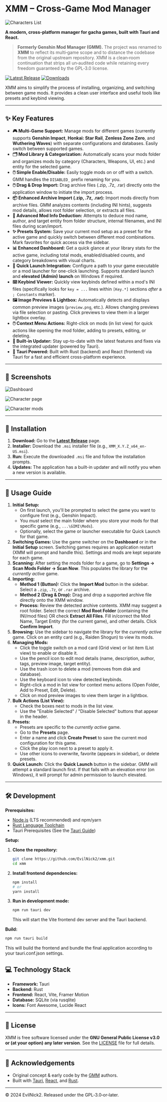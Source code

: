 # XMM – Cross‑Game Mod Manager

![Characters List](https://cdn.evilnick.net/xmm-assets/imgs/characters.png)

**A modern, cross-platform manager for gacha games, built with Tauri and React.**

> **Formerly Genshin Mod Manager (GMM).**  The project was renamed to **XMM** to reflect its multi‑game scope and to distance the codebase from the original upstream repository.  XMM is a clean‑room continuation that strips all un‑audited code while retaining every freedom guaranteed by the GPL‑3.0 license.

[![Latest Release](https://img.shields.io/github/v/release/EvilNick2/xmm?label=Latest%20Release&style=for-the-badge)](https://github.com/EvilNick2/xmm/releases/latest)
[![Downloads](https://img.shields.io/github/downloads/EvilNick2/xmm/total?style=for-the-badge)](https://github.com/EvilNick2/xmm/releases)

XMM aims to simplify the process of installing, organizing, and switching between game mods. It provides a clean user interface and useful tools like presets and keybind viewing.

---

## ✨ Key Features

*   **🎮 Multi-Game Support:** Manage mods for different games (currently supports **Genshin Impact**, **Honkai: Star Rail**, **Zenless Zone Zero**, and **Wuthering Waves**) with separate configurations and databases. Easily switch between supported games.
*   **🗂️ Mod Library & Categorization:** Automatically scans your mods folder and organizes mods by category (Characters, Weapons, UI, etc.) and entity for the selected game.
*   **🖱️ Simple Enable/Disable:** Easily toggle mods on or off with a switch. GMM handles the `DISABLED_` prefix renaming for you.
*   **🖱️ Drag & Drop Import:** Drag archive files (.zip, .7z, .rar) directly onto the application window to initiate the import process.
*   **📦 Enhanced Archive Import (.zip, .7z, .rar):** Import mods directly from archive files. GMM analyzes contents (including INI hints), suggests mod details, allows root folder selection, or extracts all files.
*   **🤖 Advanced Mod Info Deduction:** Attempts to deduce mod name, author, and target entity from folder structure, internal filenames, and INI files during scan/import.
*   **✨ Presets System:** Save your current mod setup as a preset for the active game and quickly switch between different mod combinations. Mark favorites for quick access via the sidebar.
*   **📊 Enhanced Dashboard:** Get a quick glance at your library stats for the active game, including total mods, enabled/disabled counts, and category breakdowns with visual charts.
*   **🚀 Quick Launch Integration:** Configure a path to your game executable or a mod launcher for one-click launching. Supports standard launch and **elevated (Admin) launch** on Windows if required.
*   **⌨️ Keybind Viewer:** Quickly view keybinds defined within a mod's INI files (specifically looks for `key = ...` lines within `[Key.*]` sections *after* a `; Constants` marker).
*   **🖼️ Image Previews & Lightbox:** Automatically detects and displays common preview images (`preview.png`, etc.). Allows changing previews via file selection or pasting. Click previews to view them in a larger lightbox overlay.
*   **🖱️ Context Menu Actions:** Right-click on mods (in list view) for quick actions like opening the mod folder, adding to presets, editing, or deleting.
*   **🔄 Built-in Updater:** Stay up-to-date with the latest features and fixes via the integrated updater (powered by Tauri).
*   **🦀 Tauri Powered:** Built with Rust (backend) and React (frontend) via Tauri for a fast and efficient cross-platform experience.

---

## 📸 Screenshots

![Dashboard](https://cdn.evilnick.net/xmm-assets/imgs/home.png)

![Character page](https://cdn.evilnick.net/xmm-assets/imgs/mods.png)

![Character mods](https://cdn.evilnick.net/xmm-assets/imgs/mods_page.png)

---

## 💾 Installation

1.  **Download:** Go to the [**Latest Release**](https://github.com/EvilNick2/xmm/releases/latest) page.
2.  **Installer:** Download the `.msi` installer file (e.g., `XMM_X.Y.Z_x64_en-US.msi`).
3.  **Run:** Execute the downloaded `.msi` file and follow the installation prompts.
4.  **Updates:** The application has a built-in updater and will notify you when a new version is available.

---

## 🚀 Usage Guide

1.  **Initial Setup:**
    *   On first launch, you'll be prompted to select the game you want to configure first (e.g., Genshin Impact).
    *   You *must* select the main folder where you store your mods for that specific game (e.g., `...\GIMI\Mods`).
    *   Optionally, select the game or launcher executable for Quick Launch for that game.
2.  **Switching Games:** Use the game switcher on the **Dashboard** or in the **Initial Setup** screen. Switching games requires an application restart (XMM will prompt and handle this). Settings and mods are kept separate for each game.
3.  **Scanning:** After setting the mods folder for a game, go to **Settings -> Scan Mods Folder -> Scan Now**. This populates the library for the *currently active* game.
4.  **Importing:**
    *   **Method 1 (Button):** Click the **Import Mod** button in the sidebar. Select a `.zip`, `.7z`, or `.rar` archive.
    *   **Method 2 (Drag & Drop):** Drag and drop a supported archive file directly onto the XMM window.
    *   **Process:** Review the detected archive contents. XMM may suggest a root folder. Select the correct **Mod Root Folder** (containing the INI/mod files) OR check **Extract All Files**. Fill in/correct the Mod Name, Target Entity (for the current game), and other details. Click **Confirm Import**.
5.  **Browsing:** Use the sidebar to navigate the library for the *currently active* game. Click on an entity card (e.g., Raiden Shogun) to view its mods.
6.  **Managing Mods:**
    *   Click the toggle switch on a mod card (Grid view) or list item (List view) to enable or disable it.
    *   Use the pencil icon to edit mod details (name, description, author, tags, preview image, target entity).
    *   Use the trash icon to delete a mod (removes from disk and database).
    *   Use the keyboard icon to view detected keybinds.
    *   Right-click a mod in list view for context menu actions (Open Folder, Add to Preset, Edit, Delete).
    *   Click on mod preview images to view them larger in a lightbox.
7.  **Bulk Actions (List View):**
    *   Check the boxes next to mods in the list view.
    *   Use the "Enable Selected" / "Disable Selected" buttons that appear in the header.
8.  **Presets:**
    *   Presets are specific to the *currently active* game.
    *   Go to the **Presets** page.
    *   Enter a name and click **Create Preset** to save the current mod configuration for this game.
    *   Click the play icon next to a preset to apply it.
    *   Use other icons to overwrite, favorite (appears in sidebar), or delete presets.
9.  **Quick Launch:** Click the **Quick Launch** button in the sidebar. GMM will attempt a standard launch first. If that fails with an elevation error (on Windows), it will prompt for admin permission to launch elevated.

---

## 🛠️ Development

**Prerequisites:**

*   [Node.js](https://nodejs.org/) (LTS recommended) and npm/yarn
*   [Rust Language Toolchain](https://www.rust-lang.org/tools/install)
*   Tauri Prerequisites (See the [Tauri Guide](https://tauri.app/v1/guides/getting-started/prerequisites))

**Setup:**

1.  **Clone the repository:**
    ```bash
    git clone https://github.com/EvilNick2/xmm.git
    cd xmm
    ```
2.  **Install frontend dependencies:**
    ```bash
    npm install
    # or
    yarn install
    ```
3.  **Run in development mode:**
    ```bash
    npm run tauri dev
    ```
    This will start the Vite frontend dev server and the Tauri backend.

**Build:**

```bash
npm run tauri build
```

This will build the frontend and bundle the final application according to your tauri.conf.json settings.

## 💻 Technology Stack

- **Framework:** Tauri
- **Backend:** Rust
- **Frontend:** React, Vite, Framer Motion
- **Database:** SQLite (via rusqlite)
- **Icons:** Font Awesome, Lucide React

---
## 📝 License

XMM is free software licensed under the **GNU General Public License v3.0 or (at your option) any later version**. See the [LICENSE](./LICENSE) file for full details.

---
## 🤝 Acknowledgements

* Original concept & early code by the [GMM](https://github.com/Eidenz/gmm) authors.
* Built with [Tauri](https://tauri.app/), [React](https://react.dev/), and [Rust](https://www.rust-lang.org/).

---
© 2024 EvilNick2. Released under the GPL‑3.0‑or‑later.